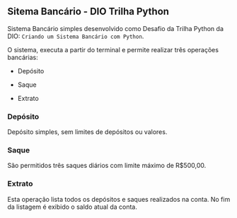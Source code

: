 
## Sitema Bancário - DIO Trilha Python

Sistema Bancário simples desenvolvido como Desafio da Trilha Python da DIO: `Criando um Sistema Bancário com Python`. 

O sistema, executa a partir do terminal e permite realizar três operações bancárias: 

- Depósito

- Saque

- Extrato

### Depósito

Depósito simples, sem limites de depósitos ou valores.

### Saque

São permitidos três saques diários com limite máximo de R$500,00.


### Extrato

Esta operação lista todos os depósitos e saques realizados na conta. No fim da listagem é exibido o saldo atual da conta.